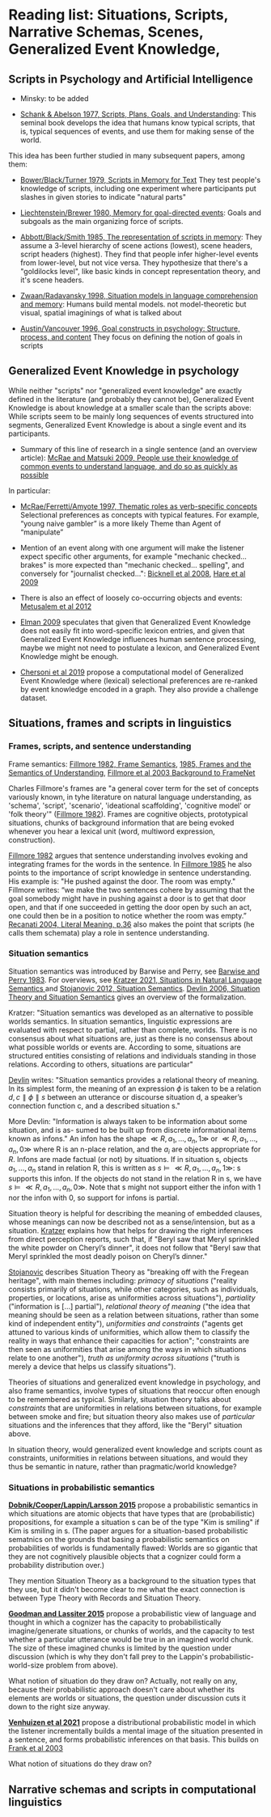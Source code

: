 # Reading list: Situations, Scripts, Narrative Schemas, Scenes, Generalized Event Knowledge, 

## Scripts in Psychology and Artificial Intelligence

* Minsky: to be added

* [Schank & Abelson 1977, Scripts, Plans, Goals, and Understanding](https://www.taylorfrancis.com/books/mono/10.4324/9780203781036/scripts-plans-goals-understanding-roger-schank-robert-abelson): This seminal book develops the idea that humans know typical scripts, that is, typical sequences of events, and use them for making sense of the world. 

This idea has been further studied in many subsequent papers, among them: 

* [Bower/Black/Turner 1979, Scripts in Memory for Text](https://psycnet.apa.org/record/1979-27802-001) 
They test people's knowledge of scripts, including one experiment where participants put slashes in given stories to indicate "natural parts"

* [Liechtenstein/Brewer 1980, Memory for goal-directed events](https://psycnet.apa.org/record/1980-24752-001): Goals and subgoals as the main organizing force of scripts. 

* [Abbott/Black/Smith 1985, The representation of scripts in memory](https://psycnet.apa.org/record/1986-05481-001): They assume a 3-level hierarchy of scene actions (lowest), scene headers, script headers (highest). They find that people infer higher-level events from lower-level, but not vice versa.
They hypothesize that there's a "goldilocks level", like basic kinds in concept representation theory, and it's scene headers. 

* [Zwaan/Radavansky 1998, Situation models in language comprehension and memory](https://psycnet.apa.org/record/1998-00120-003): Humans build mental models. not model-theoretic but visual, spatial
imaginings of what is talked about

* [Austin/Vancouver 1996, Goal constructs in psychology: Structure, process, and content](https://psycnet.apa.org/record/1996-01405-002) They focus on defining the notion of goals in scripts


## Generalized Event Knowledge in psychology

While neither "scripts" nor "generalized event knowledge" are exactly defined in the literature (and probably they cannot be), Generalized Event Knowledge is about knowledge at a smaller scale than the scripts above: While scripts seem to be mainly long sequences of events structured into segments, Generalized Event Knowledge is about a single event and its participants. 

* Summary of this line of research in a single sentence (and an overview article): [McRae and Matsuki 2009, People use their knowledge of common events to understand language, and do so as quickly as possible](https://compass.onlinelibrary.wiley.com/doi/abs/10.1111/j.1749-818X.2009.00174.x)

In particular:

* [McRae/Ferretti/Amyote 1997, Thematic roles as verb-specific concepts](https://www.researchgate.net/profile/Todd-Ferretti/publication/236594987_Thematic_Roles_as_Verb-specific_Concepts/links/0c9605182b658b3a38000000/Thematic-Roles-as-Verb-specific-Concepts.pdf) Selectional preferences as concepts with typical features. For example, “young naive gambler” is a more likely Theme than Agent of “manipulate”

* Mention of an event along with one argument will make the listener expect specific other arguments, for example "mechanic checked... brakes" is more expected than "mechanic checked... spelling", and conversely for "journalist checked...":  [Bicknell et al 2008](http://grammar.ucsd.edu/labs/cpl/papers/bicknell_et_al_2008_cogsci.pdf), [Hare et al 2009](https://www.sciencedirect.com/science/article/abs/pii/S0010027709000389?dgcid=api_sd_search-api-endpoint)

* There is also an effect of loosely co-occurring objects and events: [Metusalem et al 2012](https://www.sciencedirect.com/science/article/abs/pii/S0749596X12000034)

* [Elman 2009](https://onlinelibrary.wiley.com/doi/10.1111/j.1551-6709.2009.01023.x) speculates that given that Generalized Event Knowledge does not easily fit into word-specific lexicon entries, and given that Generalized Event Knowledge influences human sentence processing, maybe we might not need to postulate a lexicon, and Generalized Event Knowledge might be enough.

* [Chersoni et al 2019](https://www.cambridge.org/core/journals/natural-language-engineering/article/abs/structured-distributional-model-of-sentence-meaning-and-processing/B263913EBBE16ECFED1F9439CFF78296) propose a computational model of Generalized Event Knowledge where (lexical) selectional preferences are re-ranked by event knowledge encoded in a graph. They also provide a challenge dataset.


## Situations, frames and scripts in linguistics

### Frames, scripts, and sentence understanding

Frame semantics: [Fillmore 1982, Frame Semantics](https://d1wqtxts1xzle7.cloudfront.net/56172451/cognitive-linguistics-basics-readings-dirk-geeraerts-libre.pdf?1522159119=&response-content-disposition=inline%3B+filename%3DCognitive_linguistics_basics_readings_di.pdf&Expires=1678123724&Signature=SQFent21OdnRoNhbS5sGH5XDK6Gqq3j3mWBfU9N9EM6776-8FSYS39jwgeGSv88KNv2LT-3MaSIm~aZFajFjA2-w-SkZCjNUFHxUkWuDodZ71dikdQg5cvg~FaTKymaayw0AmEkqPYNVCXijtQKkqmAnNl0mdH2ZfPTXZQuaknfVG~kA2dFeFbWfBs89ycXH2zqls9eWyv4WgjY~i3hgIIcZpqYMNOzfON-xDF5Iv87rYZn6GU1K7qLDxddswTWy05vEYOtvtv4I99~41Ak44kzv5SHzqHYExGsX8A~gDvbqsezR~dK5uozuNej1uokcd-olNWj98qM24EuxlaQ0ww__&Key-Pair-Id=APKAJLOHF5GGSLRBV4ZA#page=382), [1985, Frames and the Semantics of Understanding](https://www1.icsi.berkeley.edu/pubs/ai/framesand85.pdf), [Fillmore et al 2003 Background to FrameNet](https://academic.oup.com/ijl/article-abstract/16/3/235/936943?redirectedFrom=fulltext&login=false)

Charles Fillmore's frames are "a general cover term for the set of concepts variously known, in tyhe literature on natural language understanding, as 'schema', 'script', 'scenario', 'ideational scaffolding', 'cognitive model' or 'folk theory'" ([Fillmore 1982](https://d1wqtxts1xzle7.cloudfront.net/56172451/cognitive-linguistics-basics-readings-dirk-geeraerts-libre.pdf?1522159119=&response-content-disposition=inline%3B+filename%3DCognitive_linguistics_basics_readings_di.pdf&Expires=1678123724&Signature=SQFent21OdnRoNhbS5sGH5XDK6Gqq3j3mWBfU9N9EM6776-8FSYS39jwgeGSv88KNv2LT-3MaSIm~aZFajFjA2-w-SkZCjNUFHxUkWuDodZ71dikdQg5cvg~FaTKymaayw0AmEkqPYNVCXijtQKkqmAnNl0mdH2ZfPTXZQuaknfVG~kA2dFeFbWfBs89ycXH2zqls9eWyv4WgjY~i3hgIIcZpqYMNOzfON-xDF5Iv87rYZn6GU1K7qLDxddswTWy05vEYOtvtv4I99~41Ak44kzv5SHzqHYExGsX8A~gDvbqsezR~dK5uozuNej1uokcd-olNWj98qM24EuxlaQ0ww__&Key-Pair-Id=APKAJLOHF5GGSLRBV4ZA#page=382)). Frames are cognitive objects, prototypical situations, chunks of background information that are being evoked whenever you hear a lexical unit (word, multiword expression, construction). 

[Fillmore 1982](https://d1wqtxts1xzle7.cloudfront.net/56172451/cognitive-linguistics-basics-readings-dirk-geeraerts-libre.pdf?1522159119=&response-content-disposition=inline%3B+filename%3DCognitive_linguistics_basics_readings_di.pdf&Expires=1678123724&Signature=SQFent21OdnRoNhbS5sGH5XDK6Gqq3j3mWBfU9N9EM6776-8FSYS39jwgeGSv88KNv2LT-3MaSIm~aZFajFjA2-w-SkZCjNUFHxUkWuDodZ71dikdQg5cvg~FaTKymaayw0AmEkqPYNVCXijtQKkqmAnNl0mdH2ZfPTXZQuaknfVG~kA2dFeFbWfBs89ycXH2zqls9eWyv4WgjY~i3hgIIcZpqYMNOzfON-xDF5Iv87rYZn6GU1K7qLDxddswTWy05vEYOtvtv4I99~41Ak44kzv5SHzqHYExGsX8A~gDvbqsezR~dK5uozuNej1uokcd-olNWj98qM24EuxlaQ0ww__&Key-Pair-Id=APKAJLOHF5GGSLRBV4ZA#page=382) argues that sentence understanding involves evoking and integrating frames for the words in the sentence. In [Fillmore 1985](https://www1.icsi.berkeley.edu/pubs/ai/framesand85.pdf) he also points to the importance of script knowledge in sentence understanding. His example is: "He pushed against the door. The room was empty." Fillmore writes: “we make the two sentences cohere by assuming that the goal somebody might have in pushing against a door is to get that door open, and that if one succeeded in getting the door open by such an act, one could then be in a position to notice whether the room was empty.” 
[Recanati 2004, Literal Meaning, p.36](https://www.cambridge.org/core/books/literal-meaning/B9A2F7F07A7718A05996237E5D30898C) also makes the point that scripts (he calls them schemata) play a role in sentence understanding. 

### Situation semantics

Situation semantics was introduced by Barwise and Perry, see [Barwise and Perry 1983](https://press.uchicago.edu/ucp/books/book/distributed/S/bo3625416.html).
For overviews, see [Kratzer 2021, Situations in Natural Language Semantics ](https://plato.stanford.edu/entries/situations-semantics/) and [Stojanovic 2012, Situation Semantics](https://hal.science/file/index/docid/629850/filename/situationsemantics.pdf). [Devlin 2006, Situation Theory and Situation Semantics](https://web.stanford.edu/~kdevlin/Papers/HHL_SituationTheory.pdf) gives an overview of the formalization.

Kratzer: "Situation semantics was developed as an alternative to possible worlds semantics. In situation semantics, linguistic expressions are evaluated with respect to partial, rather than complete, worlds. There is no consensus about what situations are, just as there is no consensus about what possible worlds or events are. According to some, situations are structured entities consisting of relations and individuals standing in those relations. According to others, situations are particular"

[Devlin](https://web.stanford.edu/~kdevlin/Papers/HHL_SituationTheory.pdf) writes: "Situation semantics provides a relational theory of meaning. In its simplest form, the meaning of an expression $\phi$ is taken to be a relation $d, c∥\phi∥s$ between an utterance or discourse situation d, a speaker’s connection function c, and a described situation s."

More Devlin: "Information is always taken to be information about some situation, and is as- sumed to be built up from discrete informational items known as infons." An infon has the shape $\ll R, a_1, \ldots, a_n, 1 \gg$ or $\ll R, a_1, \ldots, a_n, 0 \gg$ where R is an n-place relation, and the $a_i$ are objects appropriate for $R$. Infons are made factual (or not) by situations. If in situation s, objects $a_1, \ldots, a_n$ stand in relation R, this is written as $s \models \ll R, a_1, \ldots, a_n, 1\gg$: s supports this infon. If the objects do not stand in the relation R in s, we have $s \models \ll R, a_1, \ldots, a_n, 0\gg$. Note that s might not support either the infon with 1 nor the infon with 0, so support for infons is partial.

Situation theory is helpful for describing the meaning of embedded clauses, whose meanings can now be described not as a sense/intension, but as a situation. [Kratzer](https://plato.stanford.edu/entries/situations-semantics/) explains how that helps for drawing the right inferences from direct perception reports, such that, if "Beryl saw that Meryl sprinkled the white powder on Cheryl’s dinner", it does not follow that "Beryl saw that Meryl sprinkled the most deadly poison on Cheryl’s dinner."


[Stojanovic](https://hal.science/file/index/docid/629850/filename/situationsemantics.pdf) describes Situation Theory as "breaking off with the Fregean heritage", with main themes including: *primacy of situations* ("reality consists primarily of situations, while other categories, such as individuals, properties, or locations, arise as uniformities across situations"), *partiality* ("information is [...] partial"), *relational theory of meaning* ("the idea that meaning should be seen as a relation between situations, rather than some kind of independent entity"), *uniformities and constraints* ("agents get attuned to various kinds of uniformities, which allow them to classify the reality in ways that enhance their capacities for action"; "constraints are then seen as uniformities that arise among the ways in which situations relate to one another"), *truth as uniformity across situations* ("truth is merely a device that helps us classify situations").

Theories of situations and generalized event knowledge in psychology, and also frame semantics, involve  types of situations that reoccur often enough to be remembered as typical. Similarly, situation theory talks about *constraints* that are uniformities in relations between situations, for example between smoke and fire; but situation theory also makes use of *particular* situations and the inferences that they afford, like the "Beryl" situation above. 

In situation theory, would generalized event knowledge and scripts count as constraints, uniformities in relations between situations, and would they thus be semantic in nature, rather than pragmatic/world knowledge? 

### Situations in probabilistic semantics

**[Dobnik/Cooper/Lappin/Larsson 2015](https://aclanthology.org/2015.lilt-10.4/)** propose a probabilistic semantics in which situations are atomic objects that have types that are (probabilistic) propositions, for example a situation s can be of the type "Kim is smiling" if Kim is smiling in s. (The paper argues for a situation-based probabilistic sematnics on the grounds that basing a probabilistic semantics on probabilities of worlds is fundamentally flawed: Worlds are so gigantic that they are not cognitively plausible objects that a cognizer could form a probability distribution over.) 

They mention Situation Theory as a background to the situation types that they use, but it didn't become clear to me what the exact connection is between Type Theory with Records and Situation Theory. 

**[Goodman and Lassiter 2015](https://web.stanford.edu/~ngoodman/papers/Goodman-HCS-final.pdf)** propose a probabilistic view of language and thought in which a cognizer has the capacity to probabilistically imagine/generate situations, or chunks of worlds, and the capacity to test whether a particular utterance would be true in an imagined world chunk. The size of these imagined chunks is limited by the question under discussion (which is why they don't fall prey to the Lappin's probabilistic-world-size problem from above). 

What notion of situation do they draw on? Actually, not really on any, because their probabilistic approach doesn't care about whether its elements are worlds or situations, the question under discussion cuts it down to the right size anyway. 

**[Venhuizen et al 2021](https://pure.rug.nl/ws/portalfiles/portal/225895108/1_s2.0_S089054012100078X_main.pdf)** propose a distributional probabilistic model in which the listener incrementally builds a mental image of the situation presented in a sentence, and forms probabilistic inferences on that basis. This builds on [Frank et al 2003](https://onlinelibrary.wiley.com/doi/pdf/10.1207/s15516709cog2706_3)

What notion of situations do they draw on?

## Narrative schemas and scripts in computational linguistics
